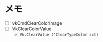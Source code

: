メモ
====

* [ ] vkCmdClearColorImage
* [ ] VkClearColorValue
	+ `Vk.ClearValue ('ClearTypeColor cct)`
